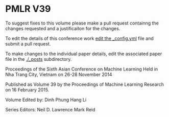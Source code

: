 # PMLR V39

To suggest fixes to this volume please make a pull request containng the changes requested and a justificaiton for the changes.

To edit the details of this conference work [edit the _config.yml](./_config.yml) file and submit a pull request.

To make changes to the individual paper details, edit the associated paper file in the [./_posts](./_posts) subdirectory.

Proceedings of the Sixth Asian Conference on Machine Learning
  Held in Nha Trang City, Vietnam on 26-28 November 2014

Published as Volume 39 by the Proceedings of Machine Learning Research on 16 February 2015.

Volume Edited by:
  Dinh Phung
  Hang Li

Series Editors:
  Neil D. Lawrence
  Mark Reid
